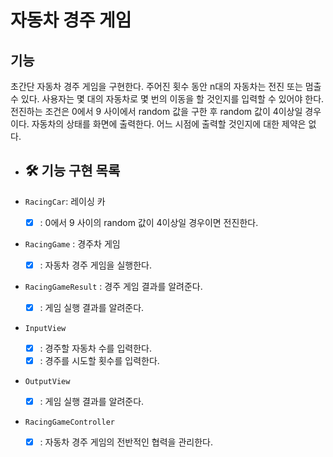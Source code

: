 # 자동차 경주 게임

## 기능

초간단 자동차 경주 게임을 구현한다.
주어진 횟수 동안 n대의 자동차는 전진 또는 멈출 수 있다.
사용자는 몇 대의 자동차로 몇 번의 이동을 할 것인지를 입력할 수 있어야 한다.
전진하는 조건은 0에서 9 사이에서 random 값을 구한 후 random 값이 4이상일 경우이다.
자동차의 상태를 화면에 출력한다. 어느 시점에 출력할 것인지에 대한 제약은 없다.

* ## 🛠 기능 구현 목록

* `RacingCar`: 레이싱 카
    * [x] : 0에서 9 사이의 random 값이 4이상일 경우이면 전진한다.

* `RacingGame` : 경주차 게임
    * [x] : 자동차 경주 게임을 실행한다.

* `RacingGameResult` : 경주 게임 결과를 알려준다.
    * [x] : 게임 실행 결과를 알려준다.

* `InputView`
    * [x] : 경주할 자동차 수를 입력한다.
    * [x] : 경주를 시도할 횟수를 입력한다.

* `OutputView`
    * [x] : 게임 실행 결과를 알려준다.

* `RacingGameController`
    * [x] : 자동차 경주 게임의 전반적인 협력을 관리한다.